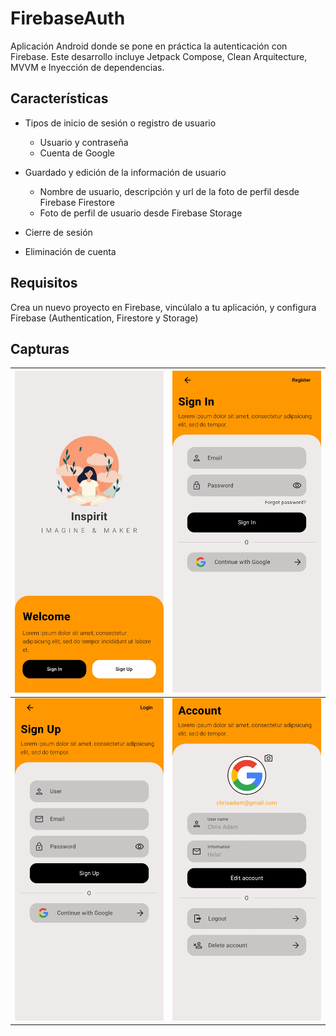 # FirebaseAuth

Aplicación Android donde se pone en práctica la autenticación con Firebase. Este desarrollo
incluye Jetpack Compose, Clean Arquitecture, MVVM e Inyección de dependencias.

## Características

* Tipos de inicio de sesión o registro de usuario

  - Usuario y contraseña
  - Cuenta de Google

* Guardado y edición de la información de usuario

  - Nombre de usuario, descripción y url de la foto de perfil desde Firebase Firestore
  - Foto de perfil de usuario desde Firebase Storage

* Cierre de sesión
* Eliminación de cuenta

## Requisitos

Crea un nuevo proyecto en Firebase, vincúlalo a tu aplicación, y configura Firebase
\(Authentication, Firestore y Storage\)

## Capturas

| ![](/screenshot/screenshot_1.jpg) | ![](/screenshot/screenshot_2.jpg) |
|-----------------------------------|-----------------------------------|
| ![](/screenshot/screenshot_3.jpg) | ![](/screenshot/screenshot_4.jpg) |
